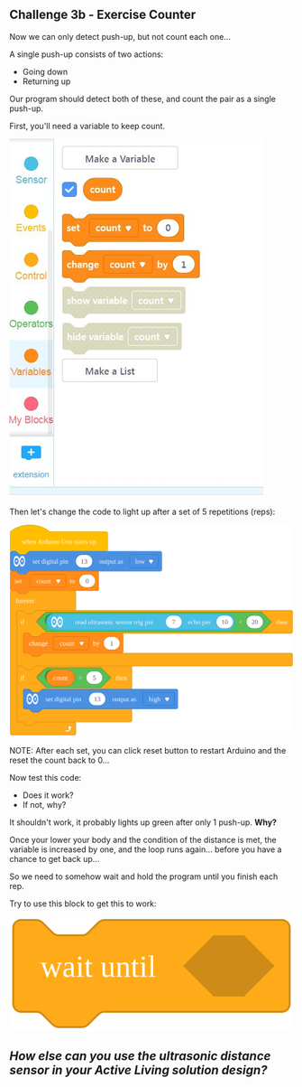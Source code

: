 Challenge 3b - Exercise Counter
---

Now we can only detect push-up, but not count each one...

A single push-up consists of two actions:
- Going down
- Returning up

Our program should detect both of these, and count the pair as a single push-up.

First, you'll need a variable to keep count.

![](images/countvar.jpg)

Then let's change the code to light up after a set of 5 repetitions (reps):

![](images/ultrasoniccountcode.svg)

NOTE: After each set, you can click reset button to restart Arduino and the reset the count back to 0...

Now test this code:

- Does it work?
- If not, why?

It shouldn't work, it probably lights up green after only 1 push-up.  **Why?**

Once your lower your body and the condition of the distance is met, the variable is increased by one, and the loop runs again... before you have a chance to get back up...

So we need to somehow wait and hold the program until you finish each rep.

Try to use this block to get this to work:

![](images/waituntil.svg)

## *How else can you use the ultrasonic distance sensor in your Active Living solution design?*
